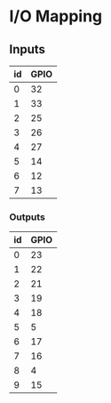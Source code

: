 # I/O Mapping

## Inputs

|id|GPIO|
|------|---|
|0|32|
|1|33|
|2|25|
|3|26|
|4|27|
|5|14|
|6|12|
|7|13|


### Outputs

|id|GPIO|
|------|---|
|0|23|
|1|22|
|2|21|
|3|19|
|4|18|
|5|5|
|6|17|
|7|16|
|8|4|
|9|15|
